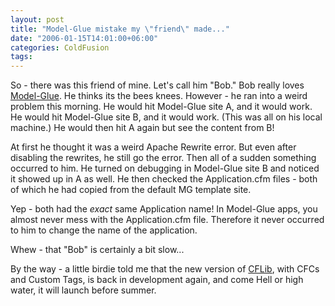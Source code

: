```yaml
---
layout: post
title: "Model-Glue mistake my \"friend\" made..."
date: "2006-01-15T14:01:00+06:00"
categories: ColdFusion 
tags: 
---
```


So - there was this friend of mine. Let's call him "Bob." Bob really loves <a href="http://www.model-glue.com">Model-Glue</a>. He thinks its the bees knees. However - he ran into a weird problem this morning. He would hit Model-Glue site A, and it would work. He would hit Model-Glue site B, and it would work. (This was all on his local machine.) He would then hit A again but see the content from B!

At first he thought it was a weird Apache Rewrite error. But even after disabling the rewrites, he still go the error. Then all of a sudden something occurred to him. He turned on debugging in Model-Glue site B and noticed it showed up in A as well. He then checked the Application.cfm files - both of which he had copied from the default MG template site.

Yep - both had the <i>exact</i> same Application name! In Model-Glue apps,  you almost never mess with the Application.cfm file. Therefore it never occurred to him to change the name of the application.

Whew - that "Bob" is certainly a bit slow...

By the way - a little birdie told me that the new version of <a href="http://www.cflib.org">CFLib</a>, with CFCs and Custom Tags, is back in development again, and come Hell or high water, it will launch before summer.